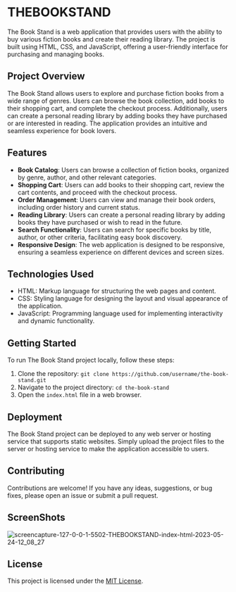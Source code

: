 # THEBOOKSTAND
The Book Stand is a web application that provides users with the ability to buy various fiction books and create their reading library. The project is built using HTML, CSS, and JavaScript, offering a user-friendly interface for purchasing and managing books.

## Project Overview

The Book Stand allows users to explore and purchase fiction books from a wide range of genres. Users can browse the book collection, add books to their shopping cart, and complete the checkout process. Additionally, users can create a personal reading library by adding books they have purchased or are interested in reading. The application provides an intuitive and seamless experience for book lovers.

## Features

- **Book Catalog**: Users can browse a collection of fiction books, organized by genre, author, and other relevant categories.
- **Shopping Cart**: Users can add books to their shopping cart, review the cart contents, and proceed with the checkout process.
- **Order Management**: Users can view and manage their book orders, including order history and current status.
- **Reading Library**: Users can create a personal reading library by adding books they have purchased or wish to read in the future.
- **Search Functionality**: Users can search for specific books by title, author, or other criteria, facilitating easy book discovery.
- **Responsive Design**: The web application is designed to be responsive, ensuring a seamless experience on different devices and screen sizes.

## Technologies Used

- HTML: Markup language for structuring the web pages and content.
- CSS: Styling language for designing the layout and visual appearance of the application.
- JavaScript: Programming language used for implementing interactivity and dynamic functionality.

## Getting Started

To run The Book Stand project locally, follow these steps:

1. Clone the repository: `git clone https://github.com/username/the-book-stand.git`
2. Navigate to the project directory: `cd the-book-stand`
3. Open the `index.html` file in a web browser.

## Deployment

The Book Stand project can be deployed to any web server or hosting service that supports static websites. Simply upload the project files to the server or hosting service to make the application accessible to users.

## Contributing

Contributions are welcome! If you have any ideas, suggestions, or bug fixes, please open an issue or submit a pull request.

## ScreenShots
![screencapture-127-0-0-1-5502-THEBOOKSTAND-index-html-2023-05-24-12_08_27](https://github.com/agrharsh2000/THEBOOKSTAND/assets/57790575/9d1baa88-56c0-4ed1-b849-24615684c7a2)


## License

This project is licensed under the [MIT License](LICENSE).
